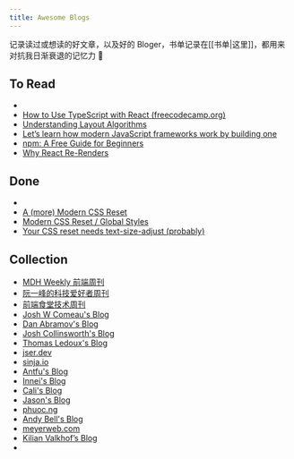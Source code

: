 ```yaml
---
title: Awesome Blogs
---
```


记录读过或想读的好文章，以及好的 Bloger，书单记录在[[书单|这里]]，都用来对抗我日渐衰退的记忆力 🥹


## To Read

- 
- [How to Use TypeScript with React (freecodecamp.org)](https://www.freecodecamp.org/news/use-typescript-with-react/)
- [Understanding Layout Algorithms](https://www.joshwcomeau.com/css/understanding-layout-algorithms/)
- [Let’s learn how modern JavaScript frameworks work by building one](https://nolanlawson.com/2023/12/02/lets-learn-how-modern-javascript-frameworks-work-by-building-one/)
- [npm: A Free Guide for Beginners](https://css-tricks.com/a-complete-beginners-guide-to-npm/)
- [Why React Re-Renders](https://www.joshwcomeau.com/react/why-react-re-renders/)


## Done

- 
- [A (more) Modern CSS Reset](https://andy-bell.co.uk/a-more-modern-css-reset/)
- [Modern CSS Reset / Global Styles](https://www.joshwcomeau.com/css/custom-css-reset/)
- [Your CSS reset needs text-size-adjust (probably)](https://kilianvalkhof.com/2022/css-html/your-css-reset-needs-text-size-adjust-probably/)


## Collection

- [MDH Weekly 前端周刊](https://mdhweekly.com/weekly)
- [阮一峰的科技爱好者周刊](https://www.ruanyifeng.com/blog/)
- [前端食堂技术周刊](https://github.com/Geekhyt/weekly)
- [Josh W Comeau's Blog](https://www.joshwcomeau.com/)
- [Dan Abramov's Blog](https://overreacted.io/)
- [Josh Collinsworth's Blog](https://joshcollinsworth.com/)
- [Thomas Ledoux's Blog](https://www.thomasledoux.be/blog)
- [jser.dev](https://jser.dev/)
- [sinja.io](https://sinja.io/)
- [Antfu's Blog](https://antfu.me/posts)
- [Innei's Blog](https://innei.in/posts)
- [Cali's Blog](https://cali.so/blog)
- [Jason's Blog](https://www.learnwithjason.dev/blog/)
- [phuoc.ng](https://phuoc.ng/)
- [Andy Bell's Blog](https://andy-bell.co.uk/blog/)
- [meyerweb.com](https://meyerweb.com/)
- [Kilian Valkhof’s Blog](https://kilianvalkhof.com/)
- 


